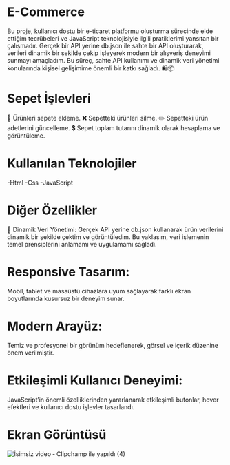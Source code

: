 # E-Commerce
Bu proje, kullanıcı dostu bir e-ticaret platformu oluşturma sürecinde elde ettiğim tecrübeleri ve JavaScript teknolojisiyle ilgili pratiklerimi yansıtan bir çalışmadır. Gerçek bir API yerine db.json ile sahte bir API oluşturarak, verileri dinamik bir şekilde çekip işleyerek modern bir alışveriş deneyimi sunmayı amaçladım. Bu süreç, sahte API kullanımı ve dinamik veri yönetimi konularında kişisel gelişimime önemli bir katkı sağladı. 🛍️📦

# Sepet İşlevleri
🛒 Ürünleri sepete ekleme. ❌ Sepetteki ürünleri silme. ✏️ Sepetteki ürün adetlerini güncelleme. 💲 Sepet toplam tutarını dinamik olarak hesaplama ve görüntüleme.

# Kullanılan Teknolojiler
-Html -Css -JavaScript

# Diğer Özellikler
💾 Dinamik Veri Yönetimi:
Gerçek API yerine db.json kullanarak ürün verilerini dinamik bir şekilde çektim ve görüntüledim. Bu yaklaşım, veri işlemenin temel prensiplerini anlamamı ve uygulamamı sağladı.

 # Responsive Tasarım:
Mobil, tablet ve masaüstü cihazlara uyum sağlayarak farklı ekran boyutlarında kusursuz bir deneyim sunar.

# Modern Arayüz:
Temiz ve profesyonel bir görünüm hedeflenerek, görsel ve içerik düzenine önem verilmiştir.

# Etkileşimli Kullanıcı Deneyimi:
JavaScript’in önemli özelliklerinden yararlanarak etkileşimli butonlar, hover efektleri ve kullanıcı dostu işlevler tasarlandı.
# Ekran Görüntüsü
![İsimsiz video ‐ Clipchamp ile yapıldı (4)](https://github.com/user-attachments/assets/44fd60ab-fc10-4b7e-a225-bf4031014c45)
